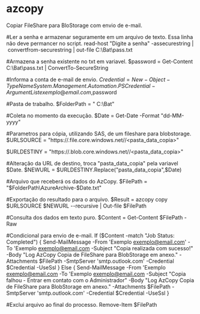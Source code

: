 # azcopy
Copiar FileShare para BloStorage com envio de e-mail.

#Ler a senha e armazenar seguramente em um arquivo de texto. Essa linha não deve permancer no script.
read-host "Digite a senha" -assecurestring | convertfrom-securestring | out-file C:\Bat\pass.txt

#Armazena a senha existente no txt em variavel.
$password = Get-Content C:\Bat\pass.txt | ConvertTo-SecureString

#Informa a conta de e-mail de envio.
$Credential = New-Object -TypeName System.Management.Automation.PSCredential -ArgumentList exemplo@email.com,$password

#Pasta de trabalho.
$FolderPath = " C:\Bat"

#Coleta no momento da execução.
$Date = Get-Date -Format "dd-MM-yyyy"

#Parametros para cópia, utilizando SAS, de um fileshare para blobstorage.
$URLSOURCE = "https://<source-storage-account-name>.file.core.windows.net/<container-name>/<pasta_data_copia><SAS-token>"

$URLDESTINY = "https://<source-storage-account-name>.blob.core.windows.net/<container-name>/<pasta_data_copia><SAS-token>"

#Alteração da URL de destino, troca "pasta_data_copia" pela variavel $Date.
$NEWURL = $URLDESTINY.Replace("pasta_data_copia",$Date)

#Arquivo que receberá os dados do AzCopy.
$FilePath = "$FolderPath\AzureArchive-$Date.txt"

#Exportação do resultado para o arquivo.
$Result = azcopy copy $URLSOURCE $NEWURL --recursive | Out-file $FilePath

#Consulta dos dados em texto puro.
$Content = Get-Content $FilePath -Raw

#Condicional para envio de e-mail.
If ($Content -match "Job Status: Completed")
{
    Send-MailMessage -From 'Exemplo <exemplo@email.com>' -To 'Exemplo <exemplo@email.com> -Subject "Copia realizada com sucesso!" -Body "Log AzCopy Copia de FileShare para BlobStorage em anexo." -Attachments $FilePath -SmtpServer 'smtp.outlook.com' -Credential $Credential  -UseSsl
}
Else {
    Send-MailMessage -From 'Exemplo <exemplo@email.com> -To 'Exemplo <exemplo@email.com> -Subject "Copia falhou - Entrar em contato com o Administrador" -Body "Log AzCopy Copia de FileShare para BlobStorage em anexo." -Attachments $FilePath -SmtpServer 'smtp.outlook.com' -Credential $Credential  -UseSsl
}

#Exclui arquivo ao final do processo.
Remove-Item $FilePath
